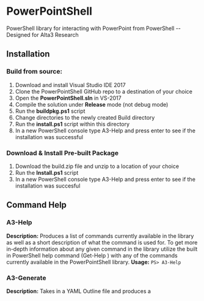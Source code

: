 # PowerPointShell
PowerShell library for interacting with PowerPoint from PowerShell -- Designed for Alta3 Research

## Installation
### Build from source:
1. Download and install Visual Studio IDE 2017
2. Clone the PowerPointShell GitHub repo to a destination of your choice
3. Open the **PowerPointShell.sln** in VS-2017
4. Compile the solution under **Release** mode (not debug mode)
5. Run the **buildpkg.ps1** script
6. Change directories to the newly created Build directory
7. Run the **install.ps1** script within this directory
8. In a new PowerShell console type A3-Help and press enter to see if the installation was successful

### Download & Install Pre-built Package
1. Download the build.zip file and unzip to a location of your choice
2. Run the **Install.ps1** script
3. In a new PowerShell console type A3-Help and press enter to see if the installation was succesful

## Command Help
### A3-Help
**Description:** Produces a list of commands currently available in the library as well as a short description of what the command is used for. To get more in-depth information about any given command in the library utilize the built in PowerShell help command (Get-Help <A3-COMMAND>) with any of the commands currently available in the PowerPointShell library.
**Usage:**
`PS> A3-Help`

### A3-Generate
**Description:** Takes in a YAML Outline file and produces a 
